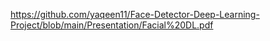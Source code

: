 https://github.com/yaqeen11/Face-Detector-Deep-Learning-Project/blob/main/Presentation/Facial%20DL.pdf
